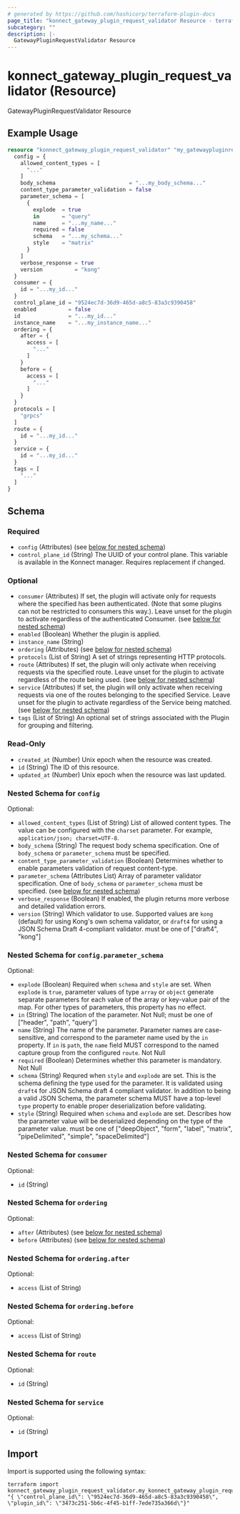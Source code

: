 ```yaml
---
# generated by https://github.com/hashicorp/terraform-plugin-docs
page_title: "konnect_gateway_plugin_request_validator Resource - terraform-provider-konnect"
subcategory: ""
description: |-
  GatewayPluginRequestValidator Resource
---
```


# konnect_gateway_plugin_request_validator (Resource)

GatewayPluginRequestValidator Resource

## Example Usage

```terraform
resource "konnect_gateway_plugin_request_validator" "my_gatewaypluginrequestvalidator" {
  config = {
    allowed_content_types = [
      "..."
    ]
    body_schema                       = "...my_body_schema..."
    content_type_parameter_validation = false
    parameter_schema = [
      {
        explode  = true
        in       = "query"
        name     = "...my_name..."
        required = false
        schema   = "...my_schema..."
        style    = "matrix"
      }
    ]
    verbose_response = true
    version          = "kong"
  }
  consumer = {
    id = "...my_id..."
  }
  control_plane_id = "9524ec7d-36d9-465d-a8c5-83a3c9390458"
  enabled          = false
  id               = "...my_id..."
  instance_name    = "...my_instance_name..."
  ordering = {
    after = {
      access = [
        "..."
      ]
    }
    before = {
      access = [
        "..."
      ]
    }
  }
  protocols = [
    "grpcs"
  ]
  route = {
    id = "...my_id..."
  }
  service = {
    id = "...my_id..."
  }
  tags = [
    "..."
  ]
}
```

<!-- schema generated by tfplugindocs -->
## Schema

### Required

- `config` (Attributes) (see [below for nested schema](#nestedatt--config))
- `control_plane_id` (String) The UUID of your control plane. This variable is available in the Konnect manager. Requires replacement if changed.

### Optional

- `consumer` (Attributes) If set, the plugin will activate only for requests where the specified has been authenticated. (Note that some plugins can not be restricted to consumers this way.). Leave unset for the plugin to activate regardless of the authenticated Consumer. (see [below for nested schema](#nestedatt--consumer))
- `enabled` (Boolean) Whether the plugin is applied.
- `instance_name` (String)
- `ordering` (Attributes) (see [below for nested schema](#nestedatt--ordering))
- `protocols` (List of String) A set of strings representing HTTP protocols.
- `route` (Attributes) If set, the plugin will only activate when receiving requests via the specified route. Leave unset for the plugin to activate regardless of the route being used. (see [below for nested schema](#nestedatt--route))
- `service` (Attributes) If set, the plugin will only activate when receiving requests via one of the routes belonging to the specified Service. Leave unset for the plugin to activate regardless of the Service being matched. (see [below for nested schema](#nestedatt--service))
- `tags` (List of String) An optional set of strings associated with the Plugin for grouping and filtering.

### Read-Only

- `created_at` (Number) Unix epoch when the resource was created.
- `id` (String) The ID of this resource.
- `updated_at` (Number) Unix epoch when the resource was last updated.

<a id="nestedatt--config"></a>
### Nested Schema for `config`

Optional:

- `allowed_content_types` (List of String) List of allowed content types. The value can be configured with the `charset` parameter. For example, `application/json; charset=UTF-8`.
- `body_schema` (String) The request body schema specification. One of `body_schema` or `parameter_schema` must be specified.
- `content_type_parameter_validation` (Boolean) Determines whether to enable parameters validation of request content-type.
- `parameter_schema` (Attributes List) Array of parameter validator specification. One of `body_schema` or `parameter_schema` must be specified. (see [below for nested schema](#nestedatt--config--parameter_schema))
- `verbose_response` (Boolean) If enabled, the plugin returns more verbose and detailed validation errors.
- `version` (String) Which validator to use. Supported values are `kong` (default) for using Kong's own schema validator, or `draft4` for using a JSON Schema Draft 4-compliant validator. must be one of ["draft4", "kong"]

<a id="nestedatt--config--parameter_schema"></a>
### Nested Schema for `config.parameter_schema`

Optional:

- `explode` (Boolean) Required when `schema` and `style` are set. When `explode` is `true`, parameter values of type `array` or `object` generate separate parameters for each value of the array or key-value pair of the map. For other types of parameters, this property has no effect.
- `in` (String) The location of the parameter. Not Null; must be one of ["header", "path", "query"]
- `name` (String) The name of the parameter. Parameter names are case-sensitive, and correspond to the parameter name used by the `in` property. If `in` is `path`, the `name` field MUST correspond to the named capture group from the configured `route`. Not Null
- `required` (Boolean) Determines whether this parameter is mandatory. Not Null
- `schema` (String) Requred when `style` and `explode` are set. This is the schema defining the type used for the parameter. It is validated using `draft4` for JSON Schema draft 4 compliant validator. In addition to being a valid JSON Schema, the parameter schema MUST have a top-level `type` property to enable proper deserialization before validating.
- `style` (String) Required when `schema` and `explode` are set. Describes how the parameter value will be deserialized depending on the type of the parameter value. must be one of ["deepObject", "form", "label", "matrix", "pipeDelimited", "simple", "spaceDelimited"]



<a id="nestedatt--consumer"></a>
### Nested Schema for `consumer`

Optional:

- `id` (String)


<a id="nestedatt--ordering"></a>
### Nested Schema for `ordering`

Optional:

- `after` (Attributes) (see [below for nested schema](#nestedatt--ordering--after))
- `before` (Attributes) (see [below for nested schema](#nestedatt--ordering--before))

<a id="nestedatt--ordering--after"></a>
### Nested Schema for `ordering.after`

Optional:

- `access` (List of String)


<a id="nestedatt--ordering--before"></a>
### Nested Schema for `ordering.before`

Optional:

- `access` (List of String)



<a id="nestedatt--route"></a>
### Nested Schema for `route`

Optional:

- `id` (String)


<a id="nestedatt--service"></a>
### Nested Schema for `service`

Optional:

- `id` (String)

## Import

Import is supported using the following syntax:

```shell
terraform import konnect_gateway_plugin_request_validator.my_konnect_gateway_plugin_request_validator "{ \"control_plane_id\": \"9524ec7d-36d9-465d-a8c5-83a3c9390458\",  \"plugin_id\": \"3473c251-5b6c-4f45-b1ff-7ede735a366d\"}"
```
